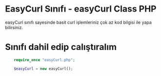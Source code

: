 EasyCurl Sınıfı - easyCurl Class PHP 
====================

easyCurl sınıfı sayesinde basit curl işlemleriniz çok az kod bilgisi ile yapa bilirsiniz.

Sınıfı dahil edip calıştıralım
===========================
``` php
	require_once "easyCurl.php";

	$easyCurl = new easyCurl();
```

